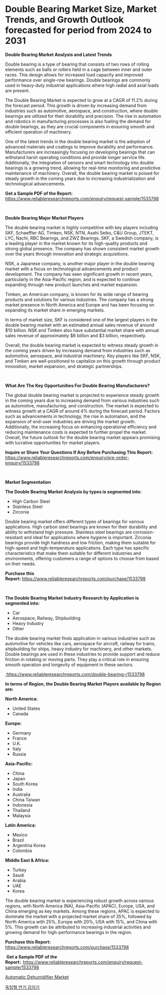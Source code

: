 <p><h1>Double Bearing Market Size, Market Trends, and Growth Outlook forecasted for period from 2024 to 2031</h1></p><p><strong>Double Bearing Market Analysis and Latest Trends</strong></p>
<p><p>Double bearing is a type of bearing that consists of two rows of rolling elements such as balls or rollers held in a cage between inner and outer races. This design allows for increased load capacity and improved performance over single-row bearings. Double bearings are commonly used in heavy-duty industrial applications where high radial and axial loads are present.</p><p>The Double Bearing Market is expected to grow at a CAGR of 11.2% during the forecast period. This growth is driven by increasing demand from industries such as automotive, aerospace, and construction, where double bearings are utilized for their durability and precision. The rise in automation and robotics in manufacturing processes is also fueling the demand for double bearings, as they are crucial components in ensuring smooth and efficient operation of machinery.</p><p>One of the latest trends in the double bearing market is the adoption of advanced materials and coatings to improve durability and performance. Manufacturers are increasingly focusing on developing bearings that can withstand harsh operating conditions and provide longer service life. Additionally, the integration of sensors and smart technology into double bearings is a growing trend, allowing for real-time monitoring and predictive maintenance of machinery. Overall, the double bearing market is poised for steady growth in the coming years due to increasing industrialization and technological advancements.</p></p>
<p><strong>Get a Sample PDF of the Report:&nbsp;</strong> <a href="https://www.reliableresearchreports.com/enquiry/request-sample/1533798">https://www.reliableresearchreports.com/enquiry/request-sample/1533798</a></p>
<p>&nbsp;</p>
<p><strong>Double Bearing Major Market Players</strong></p>
<p><p>The double bearing market is highly competitive with key players including SKF, Schaeffler AG, Timken, NSK, NTN, Asahi Seiko, C&U Group, JTEKT, LYC, Nachi, RBC Bearings, and ZWZ Bearings. SKF, a Swedish company, is a leading player in the market known for its high-quality products and strong global presence. The company has shown consistent market growth over the years through innovation and strategic acquisitions.</p><p>NSK, a Japanese company, is another major player in the double bearing market with a focus on technological advancements and product development. The company has seen significant growth in recent years, particularly in the Asia-Pacific region, and is expected to continue expanding through new product launches and market expansion.</p><p>Timken, an American company, is known for its wide range of bearing products and solutions for various industries. The company has a strong market presence in North America and Europe and has been focusing on expanding its market share in emerging markets.</p><p>In terms of market size, SKF is considered one of the largest players in the double bearing market with an estimated annual sales revenue of around $10 billion. NSK and Timken also have substantial market share with annual sales revenue of approximately $6 billion and $3 billion, respectively.</p><p>Overall, the double bearing market is expected to witness steady growth in the coming years driven by increasing demand from industries such as automotive, aerospace, and industrial machinery. Key players like SKF, NSK, and Timken are well-positioned to capitalize on this growth through product innovation, market expansion, and strategic partnerships.</p></p>
<p>&nbsp;</p>
<p><strong>What Are The Key Opportunities For Double Bearing Manufacturers?</strong></p>
<p><p>The global double bearing market is projected to experience steady growth in the coming years due to increasing demand from various industries such as automotive, manufacturing, and construction. The market is expected to witness growth at a CAGR of around 4% during the forecast period. Factors such as advancements in technology, the rise in automation, and the expansion of end-user industries are driving the market growth. Additionally, the increasing focus on enhancing operational efficiency and reducing maintenance costs is expected to further propel the market. Overall, the future outlook for the double bearing market appears promising with lucrative opportunities for market players.</p></p>
<p><strong>Inquire or Share Your Questions If Any Before Purchasing This Report:</strong> <a href="https://www.reliableresearchreports.com/enquiry/pre-order-enquiry/1533798">https://www.reliableresearchreports.com/enquiry/pre-order-enquiry/1533798</a></p>
<p>&nbsp;</p>
<p><strong>Market Segmentation</strong></p>
<p><strong>The Double Bearing Market Analysis by types is segmented into:</strong></p>
<p><ul><li>High Carbon Steel</li><li>Stainless Steel</li><li>Zirconia</li></ul></p>
<p><p>Double bearing market offers different types of bearings for various applications. High carbon steel bearings are known for their durability and ability to withstand high pressure. Stainless steel bearings are corrosion-resistant and ideal for applications where hygiene is important. Zirconia bearings provide high hardness and low friction, making them suitable for high-speed and high-temperature applications. Each type has specific characteristics that make them suitable for different industries and environments, offering customers a range of options to choose from based on their needs.</p></p>
<p><strong>Purchase this Report:&nbsp;</strong><a href="https://www.reliableresearchreports.com/purchase/1533798">https://www.reliableresearchreports.com/purchase/1533798</a></p>
<p>&nbsp;</p>
<p><strong>The Double Bearing Market Industry Research by Application is segmented into:</strong></p>
<p><ul><li>Car</li><li>Aerospace, Railway, Shipbuilding</li><li>Heavy Industry</li><li>Other</li></ul></p>
<p><p>The double bearing market finds application in various industries such as automotive for vehicles like cars, aerospace for aircraft, railway for trains, shipbuilding for ships, heavy industry for machinery, and other markets. Double bearings are used in these industries to provide support and reduce friction in rotating or moving parts. They play a critical role in ensuring smooth operation and longevity of equipment in these sectors.</p></p>
<p><a href="https://www.reliableresearchreports.com/double-bearing-r1533798">&nbsp;https://www.reliableresearchreports.com/double-bearing-r1533798</a></p>
<p><strong>In terms of Region, the Double Bearing Market Players available by Region are:</strong></p>
<p>
    <p> <strong> North America: </strong>
        <ul>
            <li>United States</li>
            <li>Canada</li>
        </ul>
        </p> 
    <p> <strong> Europe: </strong>
        <ul>
            <li>Germany</li>
            <li>France</li>
            <li>U.K.</li>
            <li>Italy</li>
            <li>Russia</li>
        </ul>
        </p> 
    <p> <strong> Asia-Pacific: </strong>
        <ul>
            <li>China</li>
            <li>Japan</li>
            <li>South Korea</li>
            <li>India</li>
            <li>Australia</li>
            <li>China Taiwan</li>
            <li>Indonesia</li>
            <li>Thailand</li>
            <li>Malaysia</li>
        </ul>
        </p> 
    <p> <strong> Latin America: </strong>
        <ul>
            <li>Mexico</li>
            <li>Brazil</li>
            <li>Argentina Korea</li>
            <li>Colombia</li>
        </ul>
        </p> 
    <p> <strong> Middle East & Africa: </strong>
        <ul>
            <li>Turkey</li>
            <li>Saudi</li>
            <li>Arabia</li>
            <li>UAE</li>
            <li>Korea</li>
        </ul>
    </p>
    </p>
<p><p>The double bearing market is experiencing robust growth across various regions, with North America (NA), Asia-Pacific (APAC), Europe, USA, and China emerging as key markets. Among these regions, APAC is expected to dominate the market with a projected market share of 35%, followed by North America with 25%, Europe with 20%, USA with 15%, and China with 5%. This growth can be attributed to increasing industrial activities and growing demand for high-performance bearings in the region.</p></p>
<p><strong>Purchase this Report: </strong><a href="https://www.reliableresearchreports.com/purchase/1533798">https://www.reliableresearchreports.com/purchase/1533798</a></p>
<p>&nbsp;<strong>Get a Sample PDF of the Report:&nbsp;&nbsp;</strong><a href="https://www.reliableresearchreports.com/enquiry/request-sample/1533798">https://www.reliableresearchreports.com/enquiry/request-sample/1533798</a></p>
<p><strong></strong></p>
<p><p><a href="https://github.com/CliffMedina6/Market-Research-Report-List-4/blob/main/automatic-dehumidifier-market.md">Automatic Dehumidifier Market</a></p><p><a href="https://github.com/oajzkywllm460/Market-Research-Report-List-1/blob/main/446369026217.md">독립형 연기 감지기</a></p></p>